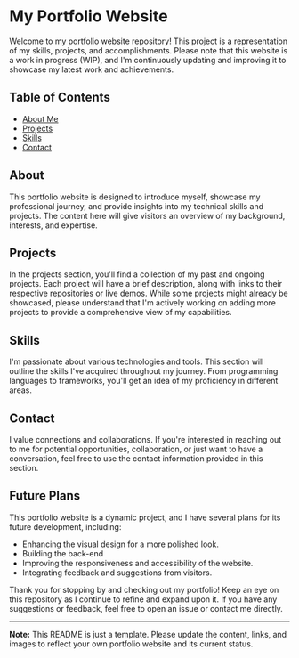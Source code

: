 # My Portfolio Website

Welcome to my portfolio website repository! This project is a representation of my skills, projects, and accomplishments. Please note that this website is a work in progress (WIP), and I'm continuously updating and improving it to showcase my latest work and achievements.

## Table of Contents

- [About Me](#about)
- [Projects](#projects)
- [Skills](#skills)
- [Contact](#contact)

## About

This portfolio website is designed to introduce myself, showcase my professional journey, and provide insights into my technical skills and projects. The content here will give visitors an overview of my background, interests, and expertise.

## Projects

In the projects section, you'll find a collection of my past and ongoing projects. Each project will have a brief description, along with links to their respective repositories or live demos. While some projects might already be showcased, please understand that I'm actively working on adding more projects to provide a comprehensive view of my capabilities.

## Skills

I'm passionate about various technologies and tools. This section will outline the skills I've acquired throughout my journey. From programming languages to frameworks, you'll get an idea of my proficiency in different areas.

## Contact

I value connections and collaborations. If you're interested in reaching out to me for potential opportunities, collaboration, or just want to have a conversation, feel free to use the contact information provided in this section.

## Future Plans

This portfolio website is a dynamic project, and I have several plans for its future development, including:

- Enhancing the visual design for a more polished look.
- Building the back-end
- Improving the responsiveness and accessibility of the website.
- Integrating feedback and suggestions from visitors.

Thank you for stopping by and checking out my portfolio! Keep an eye on this repository as I continue to refine and expand upon it. If you have any suggestions or feedback, feel free to open an issue or contact me directly.

---

**Note:** This README is just a template. Please update the content, links, and images to reflect your own portfolio website and its current status.
